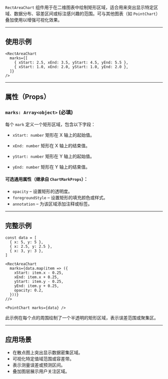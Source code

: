 `RectAreaChart` 组件用于在二维图表中绘制矩形区域，适合用来突出显示特定区域、数据分布、容差区间或标注感兴趣的范围。可与其他图表（如 `PointChart`）叠加使用以增强可视化效果。

---

## 使用示例

```tsx
<RectAreaChart
  marks={[
    { xStart: 2.5, xEnd: 3.5, yStart: 4.5, yEnd: 5.5 },
    { xStart: 1.0, xEnd: 2.0, yStart: 1.0, yEnd: 2.0 },
  ]}
/>
```

---

## 属性（Props）

### `marks: Array<object>` **(必填)**

每个 `mark` 定义一个矩形区域，包含以下字段：

* `xStart: number`
  矩形在 X 轴上的起始值。

* `xEnd: number`
  矩形在 X 轴上的结束值。

* `yStart: number`
  矩形在 Y 轴上的起始值。

* `yEnd: number`
  矩形在 Y 轴上的结束值。

#### 可选通用属性（继承自 `ChartMarkProps`）：

* `opacity` – 设置矩形的透明度。
* `foregroundStyle` – 设置矩形的填充颜色或样式。
* `annotation` – 为该区域添加注释或标签。

---

## 完整示例

```tsx
const data = [
  { x: 5, y: 5 },
  { x: 2.5, y: 2.5 },
  { x: 3, y: 3 },
]

<RectAreaChart
  marks={data.map(item => ({
    xStart: item.x - 0.25,
    xEnd: item.x + 0.25,
    yStart: item.y - 0.25,
    yEnd: item.y + 0.25,
    opacity: 0.2,
  }))}
//>

<PointChart marks={data} />
```

此示例在每个点的周围绘制了一个半透明的矩形区域，表示误差范围或聚集区。

---

## 应用场景

* 在散点图上突出显示数据密集区域。
* 可视化特定值域范围或容差带。
* 表示测量误差或预测区间。
* 叠加图层展示用户关注区域。
